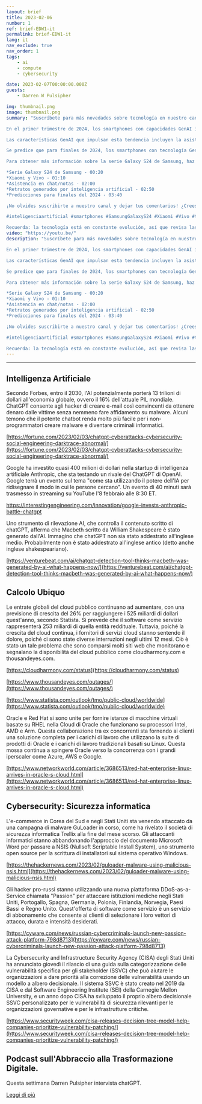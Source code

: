```yaml
---
layout: brief
title: 2023-02-06
number: 1
ref: brief-EDW1-it
permalink: brief-EDW1-it
lang: it
nav_exclude: true
nav_order: 1
tags:
    - ai
    - compute
    - cybersecurity

date: 2023-02-07T00:00:00.000Z
guests:
    - Darren W Pulsipher

img: thumbnail.png
image: thumbnail.png
summary: "Suscríbete para más novedades sobre tecnología en nuestro canal.

En el primer trimestre de 2024, los smartphones con capacidades GenAI incrementaron su cuota de mercado de un 1.3% a un 6%. El segmento premium lidera el camino con la serie Galaxy S24 de Samsung ocupando los tres primeros lugares en la lista de ventas. Las marcas chinas como Xiaomi y Vivo también mostraron un fuerte rendimiento, ocupando seis de los diez primeros puestos.

Las características GenAI que impulsan esta tendencia incluyen la asistencia en chat/notas y retratos creados con inteligencia artificial. La asistencia en chat/notas utiliza algoritmos de inteligencia artificial para mejorar la toma de notas y mensajería. Por otro lado, los retratos generados por inteligencia artificial utilizan esta misma tecnología para crear pinturas realistas.

Se predice que para finales de 2024, los smartphones con tecnología GenAI representarán el 11% del mercado de telefonía móvil. Estas cifras destacan la creciente demanda de teléfonos inteligentes con capacidades avanzadas. Además, subrayan la respuesta positiva de los consumidores hacia las mejoras en la inteligencia artificial.

Para obtener más información sobre la serie Galaxy S24 de Samsung, haz clic en este enlace (insertar enlace aquí). Sigue las novedades de la tecnología GenAI en nuestro canal (insertar enlace del canal aquí).

*Serie Galaxy S24 de Samsung - 00:20
*Xiaomi y Vivo - 01:10
*Asistencia en chat/notas - 02:00
*Retratos generados por inteligencia artificial - 02:50
*Predicciones para finales del 2024 - 03:40

¡No olvides suscribirte a nuestro canal y dejar tus comentarios! ¿Crees que las mejoras en la inteligencia artificial te influenciarán a cambiar de smartphone? ¡Queremos saber tu opinión!

#inteligenciaartificial #smartphones #SamsungGalaxyS24 #Xiaomi #Vivo #tecnologíaGenAI

Recuerda: la tecnología está en constante evolución, así que revisa las descripciones de nuestros videos regularmente para mantenerse al día con las últimas actualizaciones.Blog: https://embracingdigital.org/brief-EDW70-esPodcast: https://share.transistor.fm/s/1792d234"
video: "https://youtu.be/"
description: "Suscríbete para más novedades sobre tecnología en nuestro canal.

En el primer trimestre de 2024, los smartphones con capacidades GenAI incrementaron su cuota de mercado de un 1.3% a un 6%. El segmento premium lidera el camino con la serie Galaxy S24 de Samsung ocupando los tres primeros lugares en la lista de ventas. Las marcas chinas como Xiaomi y Vivo también mostraron un fuerte rendimiento, ocupando seis de los diez primeros puestos.

Las características GenAI que impulsan esta tendencia incluyen la asistencia en chat/notas y retratos creados con inteligencia artificial. La asistencia en chat/notas utiliza algoritmos de inteligencia artificial para mejorar la toma de notas y mensajería. Por otro lado, los retratos generados por inteligencia artificial utilizan esta misma tecnología para crear pinturas realistas.

Se predice que para finales de 2024, los smartphones con tecnología GenAI representarán el 11% del mercado de telefonía móvil. Estas cifras destacan la creciente demanda de teléfonos inteligentes con capacidades avanzadas. Además, subrayan la respuesta positiva de los consumidores hacia las mejoras en la inteligencia artificial.

Para obtener más información sobre la serie Galaxy S24 de Samsung, haz clic en este enlace (insertar enlace aquí). Sigue las novedades de la tecnología GenAI en nuestro canal (insertar enlace del canal aquí).

*Serie Galaxy S24 de Samsung - 00:20
*Xiaomi y Vivo - 01:10
*Asistencia en chat/notas - 02:00
*Retratos generados por inteligencia artificial - 02:50
*Predicciones para finales del 2024 - 03:40

¡No olvides suscribirte a nuestro canal y dejar tus comentarios! ¿Crees que las mejoras en la inteligencia artificial te influenciarán a cambiar de smartphone? ¡Queremos saber tu opinión!

#inteligenciaartificial #smartphones #SamsungGalaxyS24 #Xiaomi #Vivo #tecnologíaGenAI

Recuerda: la tecnología está en constante evolución, así que revisa las descripciones de nuestros videos regularmente para mantenerse al día con las últimas actualizaciones.Blog: https://embracingdigital.org/brief-EDW70-esPodcast: https://share.transistor.fm/s/1792d234"
---
```






---

## Intelligenza Artificiale

Secondo Forbes, entro il 2030, l'AI potenzialmente porterà 13 trilioni di dollari all'economia globale, ovvero il 16% dell'attuale PIL mondiale. ChatGPT consente agli hacker di creare e-mail così convincenti da ottenere denaro dalle vittime senza nemmeno fare affidamento su malware. Alcuni temono che il potente chatbot renda molto più facile per i non-programmatori creare malware e diventare criminali informatici.

[https://fortune.com/2023/02/03/chatgpt-cyberattacks-cybersecurity-social-engineering-darktrace-abnormal/](https://fortune.com/2023/02/03/chatgpt-cyberattacks-cybersecurity-social-engineering-darktrace-abnormal/)

Google ha investito quasi 400 milioni di dollari nella startup di intelligenza artificiale Anthropic, che sta testando un rivale del ChatGPT di OpenAI. Google terrà un evento sul tema "come sta utilizzando il potere dell'IA per ridisegnare il modo in cui le persone cercano". Un evento di 40 minuti sarà trasmesso in streaming su YouTube l'8 febbraio alle 8:30 ET.

[https://interestingengineering.com/innovation/google-invests-anthropic-battle-chatgpt ](https://interestingengineering.com/innovation/google-invests-anthropic-battle-chatgpt )

Uno strumento di rilevazione AI, che controlla il contenuto scritto di chatGPT, afferma che Macbeth scritto da William Shakespeare è stato generato dall'AI. Immagino che chatGPT non sia stato addestrato all'inglese medio. Probabilmente non è stato addestrato all'inglese antico (detto anche inglese shakespeariano).

[https://venturebeat.com/ai/chatgpt-detection-tool-thinks-macbeth-was-generated-by-ai-what-happens-now/](https://venturebeat.com/ai/chatgpt-detection-tool-thinks-macbeth-was-generated-by-ai-what-happens-now/)

## Calcolo Ubiquo

Le entrate globali del cloud pubblico continuano ad aumentare, con una previsione di crescita del 26% per raggiungere i 525 miliardi di dollari quest'anno, secondo Statista. Si prevede che il software come servizio rappresenterà 253 miliardi di quella entità reddituale. Tuttavia, poiché la crescita del cloud continua, i fornitori di servizi cloud stanno sentendo il dolore, poiché ci sono state diverse interruzioni negli ultimi 12 mesi. Ciò è stato un tale problema che sono comparsi molti siti web che monitorano e segnalano la disponibilità del cloud pubblico come cloudharmony.com e thousandeyes.com.

[https://cloudharmony.com/status](https://cloudharmony.com/status)

[https://www.thousandeyes.com/outages/](https://www.thousandeyes.com/outages/)

[https://www.statista.com/outlook/tmo/public-cloud/worldwide](https://www.statista.com/outlook/tmo/public-cloud/worldwide)

Oracle e Red Hat si sono unite per fornire istanze di macchine virtuali basate su RHEL nella Cloud di Oracle che funzionano su processori Intel, AMD e Arm. Questa collaborazione tra ex concorrenti sta fornendo ai clienti una soluzione completa per i carichi di lavoro che utilizzano la suite di prodotti di Oracle e i carichi di lavoro tradizionali basati su Linux. Questa mossa continua a spingere Oracle verso la concorrenza con i grandi iperscaler come Azure, AWS e Google.

[https://www.networkworld.com/article/3686513/red-hat-enterprise-linux-arrives-in-oracle-s-cloud.html](https://www.networkworld.com/article/3686513/red-hat-enterprise-linux-arrives-in-oracle-s-cloud.html)

## Cybersecurity: Sicurezza informatica

L'e-commerce in Corea del Sud e negli Stati Uniti sta venendo attaccato da una campagna di malware GuLoader in corso, come ha rivelato il società di sicurezza informatica Trellix alla fine del mese scorso. Gli attaccanti informatici stanno abbandonando l'approccio del documento Microsoft Word per passare a NSIS (Nullsoft Scriptable Install System), uno strumento open source per la scrittura di installatori sul sistema operativo Windows.

[https://thehackernews.com/2023/02/guloader-malware-using-malicious-nsis.html](https://thehackernews.com/2023/02/guloader-malware-using-malicious-nsis.html)

Gli hacker pro-russi stanno utilizzando una nuova piattaforma DDoS-as-a-Service chiamata "Passion" per attaccare istituzioni mediche negli Stati Uniti, Portogallo, Spagna, Germania, Polonia, Finlandia, Norvegia, Paesi Bassi e Regno Unito. Quest'offerta di software come servizio è un servizio di abbonamento che consente ai clienti di selezionare i loro vettori di attacco, durata e intensità desiderati.

[https://cyware.com/news/russian-cybercriminals-launch-new-passion-attack-platform-798d8713](https://cyware.com/news/russian-cybercriminals-launch-new-passion-attack-platform-798d8713)

La Cybersecurity and Infrastructure Security Agency (CISA) degli Stati Uniti ha annunciato giovedì il rilascio di una guida sulla categorizzazione delle vulnerabilità specifica per gli stakeholder (SSVC) che può aiutare le organizzazioni a dare priorità alla correzione delle vulnerabilità usando un modello a albero decisionale. Il sistema SSVC è stato creato nel 2019 da CISA e dal Software Engineering Institute (SEI) della Carnegie Mellon University, e un anno dopo CISA ha sviluppato il proprio albero decisionale SSVC personalizzato per le vulnerabilità di sicurezza rilevanti per le organizzazioni governative e per le infrastrutture critiche.

[https://www.securityweek.com/cisa-releases-decision-tree-model-help-companies-prioritize-vulnerability-patching/](https://www.securityweek.com/cisa-releases-decision-tree-model-help-companies-prioritize-vulnerability-patching/)

## Podcast sull'Abbraccio alla Trasformazione Digitale.

Questa settimana Darren Pulsipher intervista chatGPT.

[Leggi di più](https://www.embracingdigital.org/episodes-EDT122)


